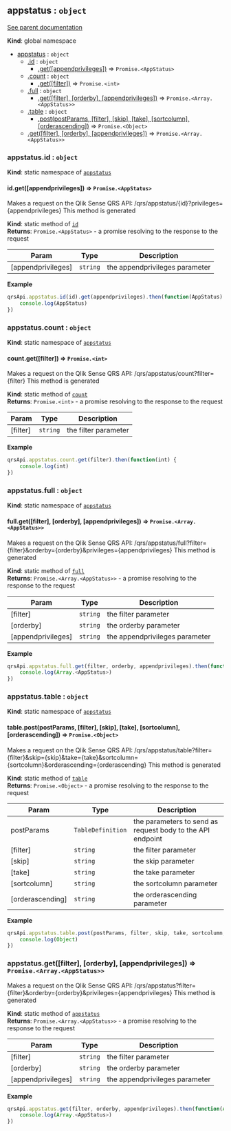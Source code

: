 <a name="appstatus"></a>
## appstatus : <code>object</code>
[See parent documentation](qrs.md)

**Kind**: global namespace  

* [appstatus](#appstatus) : <code>object</code>
  * [.id](#appstatus.id) : <code>object</code>
    * [.get([appendprivileges])](#appstatus.id.get) ⇒ <code>Promise.&lt;AppStatus&gt;</code>
  * [.count](#appstatus.count) : <code>object</code>
    * [.get([filter])](#appstatus.count.get) ⇒ <code>Promise.&lt;int&gt;</code>
  * [.full](#appstatus.full) : <code>object</code>
    * [.get([filter], [orderby], [appendprivileges])](#appstatus.full.get) ⇒ <code>Promise.&lt;Array.&lt;AppStatus&gt;&gt;</code>
  * [.table](#appstatus.table) : <code>object</code>
    * [.post(postParams, [filter], [skip], [take], [sortcolumn], [orderascending])](#appstatus.table.post) ⇒ <code>Promise.&lt;Object&gt;</code>
  * [.get([filter], [orderby], [appendprivileges])](#appstatus.get) ⇒ <code>Promise.&lt;Array.&lt;AppStatus&gt;&gt;</code>

<a name="appstatus.id"></a>
### appstatus.id : <code>object</code>
**Kind**: static namespace of <code>[appstatus](#appstatus)</code>  
<a name="appstatus.id.get"></a>
#### id.get([appendprivileges]) ⇒ <code>Promise.&lt;AppStatus&gt;</code>
Makes a request on the Qlik Sense QRS API:
/qrs/appstatus/{id}?privileges={appendprivileges}
This method is generated

**Kind**: static method of <code>[id](#appstatus.id)</code>  
**Returns**: <code>Promise.&lt;AppStatus&gt;</code> - a promise resolving to the response to the request  

| Param | Type | Description |
| --- | --- | --- |
| [appendprivileges] | <code>string</code> | the appendprivileges parameter |

**Example**  
```javascript
qrsApi.appstatus.id(id).get(appendprivileges).then(function(AppStatus) {
	console.log(AppStatus)
})
```
<a name="appstatus.count"></a>
### appstatus.count : <code>object</code>
**Kind**: static namespace of <code>[appstatus](#appstatus)</code>  
<a name="appstatus.count.get"></a>
#### count.get([filter]) ⇒ <code>Promise.&lt;int&gt;</code>
Makes a request on the Qlik Sense QRS API:
/qrs/appstatus/count?filter={filter}
This method is generated

**Kind**: static method of <code>[count](#appstatus.count)</code>  
**Returns**: <code>Promise.&lt;int&gt;</code> - a promise resolving to the response to the request  

| Param | Type | Description |
| --- | --- | --- |
| [filter] | <code>string</code> | the filter parameter |

**Example**  
```javascript
qrsApi.appstatus.count.get(filter).then(function(int) {
	console.log(int)
})
```
<a name="appstatus.full"></a>
### appstatus.full : <code>object</code>
**Kind**: static namespace of <code>[appstatus](#appstatus)</code>  
<a name="appstatus.full.get"></a>
#### full.get([filter], [orderby], [appendprivileges]) ⇒ <code>Promise.&lt;Array.&lt;AppStatus&gt;&gt;</code>
Makes a request on the Qlik Sense QRS API:
/qrs/appstatus/full?filter={filter}&orderby={orderby}&privileges={appendprivileges}
This method is generated

**Kind**: static method of <code>[full](#appstatus.full)</code>  
**Returns**: <code>Promise.&lt;Array.&lt;AppStatus&gt;&gt;</code> - a promise resolving to the response to the request  

| Param | Type | Description |
| --- | --- | --- |
| [filter] | <code>string</code> | the filter parameter |
| [orderby] | <code>string</code> | the orderby parameter |
| [appendprivileges] | <code>string</code> | the appendprivileges parameter |

**Example**  
```javascript
qrsApi.appstatus.full.get(filter, orderby, appendprivileges).then(function(Array.<AppStatus>) {
	console.log(Array.<AppStatus>)
})
```
<a name="appstatus.table"></a>
### appstatus.table : <code>object</code>
**Kind**: static namespace of <code>[appstatus](#appstatus)</code>  
<a name="appstatus.table.post"></a>
#### table.post(postParams, [filter], [skip], [take], [sortcolumn], [orderascending]) ⇒ <code>Promise.&lt;Object&gt;</code>
Makes a request on the Qlik Sense QRS API:
/qrs/appstatus/table?filter={filter}&skip={skip}&take={take}&sortcolumn={sortcolumn}&orderascending={orderascending}
This method is generated

**Kind**: static method of <code>[table](#appstatus.table)</code>  
**Returns**: <code>Promise.&lt;Object&gt;</code> - a promise resolving to the response to the request  

| Param | Type | Description |
| --- | --- | --- |
| postParams | <code>TableDefinition</code> | the parameters to send as request body to the API endpoint |
| [filter] | <code>string</code> | the filter parameter |
| [skip] | <code>string</code> | the skip parameter |
| [take] | <code>string</code> | the take parameter |
| [sortcolumn] | <code>string</code> | the sortcolumn parameter |
| [orderascending] | <code>string</code> | the orderascending parameter |

**Example**  
```javascript
qrsApi.appstatus.table.post(postParams, filter, skip, take, sortcolumn, orderascending).then(function(Object) {
	console.log(Object)
})
```
<a name="appstatus.get"></a>
### appstatus.get([filter], [orderby], [appendprivileges]) ⇒ <code>Promise.&lt;Array.&lt;AppStatus&gt;&gt;</code>
Makes a request on the Qlik Sense QRS API:
/qrs/appstatus?filter={filter}&orderby={orderby}&privileges={appendprivileges}
This method is generated

**Kind**: static method of <code>[appstatus](#appstatus)</code>  
**Returns**: <code>Promise.&lt;Array.&lt;AppStatus&gt;&gt;</code> - a promise resolving to the response to the request  

| Param | Type | Description |
| --- | --- | --- |
| [filter] | <code>string</code> | the filter parameter |
| [orderby] | <code>string</code> | the orderby parameter |
| [appendprivileges] | <code>string</code> | the appendprivileges parameter |

**Example**  
```javascript
qrsApi.appstatus.get(filter, orderby, appendprivileges).then(function(Array.<AppStatus>) {
	console.log(Array.<AppStatus>)
})
```
